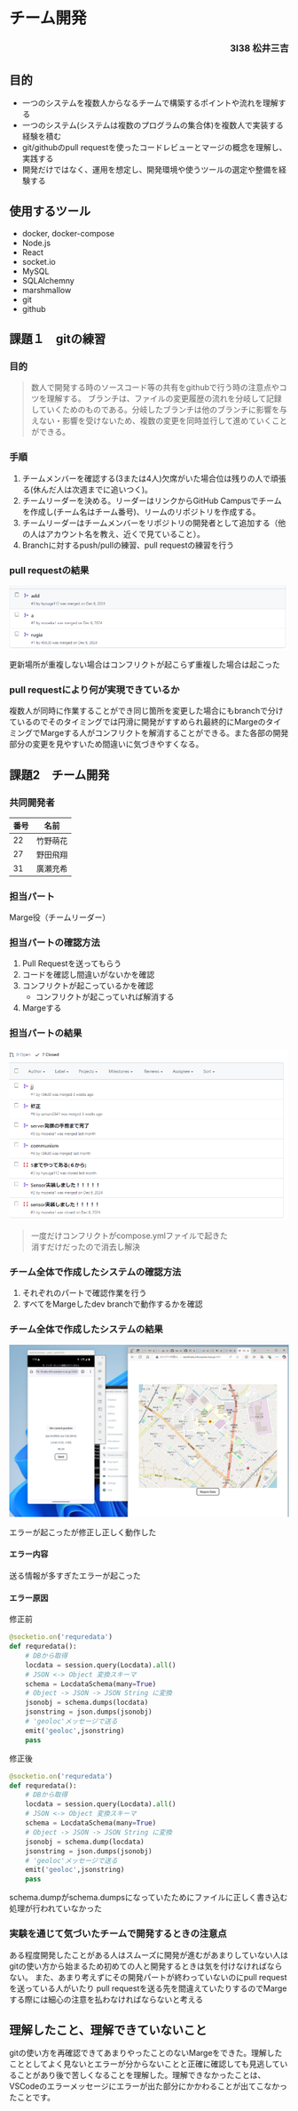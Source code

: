 # チーム開発
### <div style="text-align:right;">3I38 松井三吉</div>
## 目的
- 一つのシステムを複数人からなるチームで構築するポイントや流れを理解する  
- 一つのシステム(システムは複数のプログラムの集合体)を複数人で実装する経験を積む  
- git/githubのpull requestを使ったコードレビューとマージの概念を理解し、実践する  
- 開発だけではなく、運用を想定し、開発環境や使うツールの選定や整備を経験する  

## 使用するツール
- docker, docker-compose
- Node.js
- React
- socket.io
- MySQL
- SQLAlchemny
- marshmallow
- git
- github

## 課題１　gitの練習
### 目的
> 数人で開発する時のソースコード等の共有をgithubで行う時の注意点やコツを理解する。
ブランチは、ファイルの変更履歴の流れを分岐して記録していくためのものである。分岐したブランチは他のブランチに影響を与えない・影響を受けないため、複数の変更を同時並行して進めていくことができる。


### 手順
1. チームメンバーを確認する(3または4人)欠席がいた場合位は残りの人で頑張る(休んだ人は次週までに追いつく)。
1. チームリーダーを決める。リーダーはリンクからGitHub Campusでチームを作成し(チーム名はチーム番号)、リームのリポジトリを作成する。
1. チームリーダーはチームメンバーをリポジトリの開発者として追加する（他の人はアカウント名を教え、近くで見ていること）。
1. Branchに対するpush/pullの練習、pull requestの練習を行う

### pull requestの結果
![alt text](image.png)

更新場所が重複しない場合はコンフリクトが起こらず重複した場合は起こった


### pull requestにより何が実現できているか
複数人が同時に作業することができ同じ箇所を変更した場合にもbranchで分けているのでそのタイミングでは円滑に開発がすすめられ最終的にMargeのタイミングでMargeする人がコンフリクトを解消することができる。また各部の開発部分の変更を見やすいため間違いに気づきやすくなる。


## 課題2　チーム開発
### 共同開発者
|番号|名前|
|----|----|
|22|竹野萌花|
|27|野田飛翔|
|31|廣瀬充希|

### 担当パート
Marge役（チームリーダー）

### 担当パートの確認方法
1. Pull Requestを送ってもらう
1. コードを確認し間違いがないかを確認
1. コンフリクトが起こっているかを確認
   - コンフリクトが起こっていれば解消する
1. Margeする
   
### 担当パートの結果
![alt text](image-1.png)
> 一度だけコンフリクトがcompose.ymlファイルで起きた  
消すだけだったので消去し解決

### チーム全体で作成したシステムの確認方法
1. それぞれのパートで確認作業を行う
1. すべてをMargeしたdev branchで動作するかを確認
### チーム全体で作成したシステムの結果
![alt text](<スクリーンショット 2024-12-20 161515.png>)

エラーが起こったが修正し正しく動作した  

#### エラー内容
送る情報が多すぎたエラーが起こった

#### エラー原因

修正前
```python
@socketio.on('requredata')
def requredata():
    # DBから取得
    locdata = session.query(Locdata).all()
    # JSON <-> Object 変換スキーマ
    schema = LocdataSchema(many=True)
    # Object -> JSON -> JSON String に変換
    jsonobj = schema.dumps(locdata)
    jsonstring = json.dumps(jsonobj)
    # 'geoloc'メッセージで送る
    emit('geoloc',jsonstring)
    pass
```
修正後
```python
@socketio.on('requredata')
def requredata():
    # DBから取得
    locdata = session.query(Locdata).all()
    # JSON <-> Object 変換スキーマ
    schema = LocdataSchema(many=True)
    # Object -> JSON -> JSON String に変換
    jsonobj = schema.dump(locdata)
    jsonstring = json.dumps(jsonobj)
    # 'geoloc'メッセージで送る
    emit('geoloc',jsonstring)
    pass
```
schema.dumpがschema.dumpsになっていたためにファイルに正しく書き込む処理が行われていなかった

### 実験を通じて気づいたチームで開発するときの注意点
ある程度開発したことがある人はスムーズに開発が進むがあまりしていない人はgitの使い方から始まるため初めての人と開発するときは気を付けなければならない。
また、あまり考えずにその開発パートが終わっていないのにpull requestを送っている人がいたり
pull requestを送る先を間違えていたりするのでMargeする際には細心の注意を払わなければならないと考える

## 理解したこと、理解できていないこと
gitの使い方を再確認できてあまりやったことのないMargeをできた。理解したこととしてよく見ないとエラーが分からないことと正確に確認しても見逃していることがあり後で苦しくなることを理解した。理解できなかったことは、VSCodeのエラーメッセージにエラーが出た部分にかかわることが出てこなかったことです。
